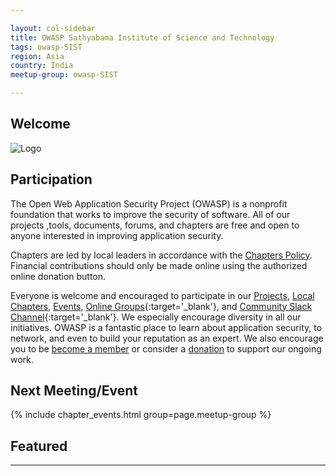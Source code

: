 ```yaml
---

layout: col-sidebar
title: OWASP Sathyabama Institute of Science and Technology
tags: owasp-SIST
region: Asia
country: India
meetup-group: owasp-SIST

---
```


## Welcome
![Logo](https://encrypted-tbn0.gstatic.com/images?q=tbn:ANd9GcStGO7MOdPFULY2V2IVuj-rIQmfNkAjwJ5ioA&usqp=CAU)

## Participation
The Open Web Application Security Project (OWASP) is a nonprofit foundation that works to improve the security of software. All of our projects ,tools, documents, forums, and chapters are free and open to anyone interested in improving application security. 

Chapters are led by local leaders in accordance with the [Chapters Policy](/www-policy/operational/chapters). Financial contributions should only be made online using the authorized online donation button. 

Everyone is welcome and encouraged to participate in our [Projects](/projects/), [Local Chapters](/chapters/), [Events](/events/), [Online Groups](https://groups.google.com/a/owasp.com/){:target='_blank'}, and [Community Slack Channel](https://owasp.slack.com/){:target='_blank'}. We especially encourage diversity in all our initiatives. OWASP is a fantastic place to learn about application security, to network, and even to build your reputation as an expert. We also encourage you to be [become a member](/membership/) or consider a [donation](/donate/) to support our ongoing work.

Next Meeting/Event
---------------------
{% include chapter_events.html group=page.meetup-group %}

## Featured
---------------------
